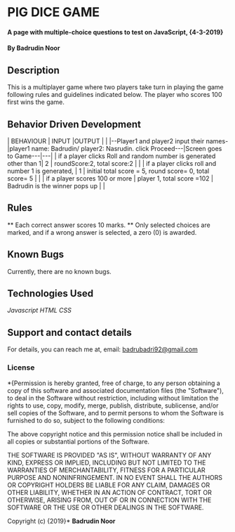 # PIG DICE GAME
#### A page with multiple-choice questions to test on JavaScript, {4-3-2019}
#### By **Badrudin Noor**
## Description
This is a multiplayer game where two players take turn in playing the game following rules and guidelines indicated below.
The player who scores 100 first wins the game.

## Behavior Driven Development

|  BEHAVIOUR |  INPUT |OUTPUT   |   |
|--Player1 and player2 input their names-|player1 name: Badrudin/ player2: Nasrudin. click Proceed---|Screen goes to Game---|---|
|   if a player clicks Roll and random number is generated other than 1| 2   | roundScore:2, total score:2  |   |
| if a player clicks roll and number 1 is generated,    |  1 | initial total score = 5, round score= 0, total score= 5  |   |
|  if a player scores 100 or more  |  player 1, total score =102 |  Badrudin is the winner pops up |   |


## Rules
** Each correct answer scores 10 marks.
** Only selected choices are marked, and if a wrong answer is selected, a zero (0) is awarded.

## Known Bugs
Currently, there are no known bugs.
## Technologies Used
*Javascript*
*HTML*
*CSS*
## Support and contact details
For details, you can reach me at,
email: badrubadri92@gmail.com
### License
*{Permission is hereby granted, free of charge, to any person obtaining a copy of this software and associated documentation files (the "Software"), to deal in the Software without restriction, including without limitation the rights to use, copy, modify, merge, publish, distribute, sublicense, and/or sell copies of the Software, and to permit persons to whom the Software is furnished to do so, subject to the following conditions:

The above copyright notice and this permission notice shall be included in all copies or substantial portions of the Software.

THE SOFTWARE IS PROVIDED "AS IS", WITHOUT WARRANTY OF ANY KIND, EXPRESS OR IMPLIED, INCLUDING BUT NOT LIMITED TO THE WARRANTIES OF MERCHANTABILITY, FITNESS FOR A PARTICULAR PURPOSE AND NONINFRINGEMENT. IN NO EVENT SHALL THE AUTHORS OR COPYRIGHT HOLDERS BE LIABLE FOR ANY CLAIM, DAMAGES OR OTHER LIABILITY, WHETHER IN AN ACTION OF CONTRACT, TORT OR OTHERWISE, ARISING FROM, OUT OF OR IN CONNECTION WITH THE SOFTWARE OR THE USE OR OTHER DEALINGS IN THE SOFTWARE.

Copyright (c) {2019}* **Badrudin Noor**
